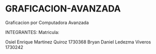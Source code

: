 # GRAFICACION-AVANZADA

Graficacion por Computadora Avanzada

INTEGRANTES:                      Matricula:

Osiel Enrique Martinez Quiroz     1730368
Bryan Daniel Ledezma Viveros      1730242
